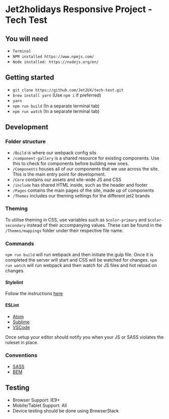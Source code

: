 # Jet2holidays Responsive Project - Tech Test

##  You will need

* `Terminal`
* `NPM installed https://www.npmjs.com/`
* `Node installed: https://nodejs.org/en/`

## Getting started

* `git clone https://github.com/Jet2UX/tech-test.git`
* `brew install yarn` (Use `npm i` if preferred)
* `yarn`
* `npm run build` (In a separate terminal tab)
* `npm run watch` (In a separate terminal tab)


## Development

### Folder structure

- `/Build` is where our webpack config sits
- `/component-gallery` is a shared resource for existing components. Use this to check for components before building new ones.
- `/Components` houses all of our components that we use across the site. This is the main entry point for development.
- `/Core` contains our assets and site-wide JS and CSS
- `/include` has shared HTML inside, such as the header and footer
- `/Pages` contains the main pages of the site, made up of components
- `/Themes` includes our theming settings for the different jet2 brands

### Theming

To utilise theming in CSS, use variables such as `$color-primary` and `$color-secondary` instead of their accompanying values.
These can be found in the `/Themes/mappings` folder under their respective file name.

### Commands

`npm run build` will run webpack and then initiate the gulp file. Once it is completed the server will start and CSS will be watched for changes.
`npm run watch` will run webpack and then watch for JS files and hot reload on changes.

#### Stylelint

Follow the instructions [here](https://github.com/stylelint/stylelint/blob/master/docs/user-guide/complementary-tools.md#editor-plugins)

#### ESLint
- [Atom](https://atom.io/packages/linter-eslint)
- [Sublime](http://www.sublimelinter.com/en/latest/installation.html#installing-via-pc)
- [VSCode](https://marketplace.visualstudio.com/items?itemName=dbaeumer.vscode-eslint)

Once setup your editor should notify you when your JS or SASS violates the ruleset in place.


### Conventions
- [SASS](http://sass-lang.com/guide)
- [BEM](https://csswizardry.com/2013/01/mindbemding-getting-your-head-round-bem-syntax/)


## Testing

- Browser Support: IE9+
- Mobile/Tablet Support: All
- Device testing should be done using BrowserStack

